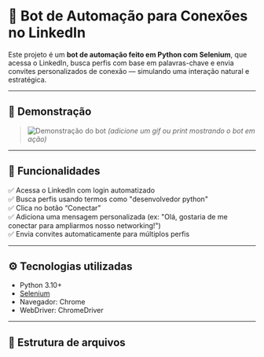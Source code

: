 # 🤖 Bot de Automação para Conexões no LinkedIn

Este projeto é um **bot de automação feito em Python com Selenium**, que acessa o LinkedIn, busca perfis com base em palavras-chave e envia convites personalizados de conexão — simulando uma interação natural e estratégica.

---

## 📸 Demonstração

> ![Demonstração do bot](https://github.com/RenatoAsteri0/automacao-pessoas-linkedin/assets/demonstracao.gif)
*(adicione um gif ou print mostrando o bot em ação)*

---

## 🚀 Funcionalidades

✅ Acessa o LinkedIn com login automatizado  
✅ Busca perfis usando termos como "desenvolvedor python"  
✅ Clica no botão “Conectar”  
✅ Adiciona uma mensagem personalizada (ex: "Olá, gostaria de me conectar para ampliarmos nosso networking!")  
✅ Envia convites automaticamente para múltiplos perfis

---

## ⚙️ Tecnologias utilizadas

- Python 3.10+
- [Selenium](https://www.selenium.dev/)
- Navegador: Chrome
- WebDriver: ChromeDriver

---

## 📁 Estrutura de arquivos

